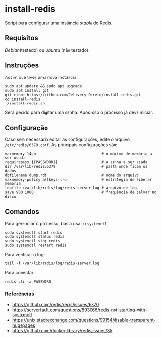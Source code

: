 # install-redis

Script para configurar uma instância _stable_ do Redis.

## Requisitos

_Debian_(testado) ou _Ubuntu_ (não testado).

## Instruções

Assim que tiver uma nova instância:

```
sudo apt update && sudo apt upgrade
sudo apt install git
git clone https://github.com/Delivery-Direto/install-redis.git
cd install-redis
./install-redis.sh
```

Será pedido para digitar uma senha. Após isso o processo já deve iniciar.

## Configuração

Caso seja necessário editar as configurações, edite o arquivo `/etc/redis/6379.conf`.
As principais configurações são:
```
maxmemory 14gb                              # o máximo de memória a ser usado
requirepass {{PASSWORD}}                    # a senha a ser usada
dir /var/lib/redis/6379                     # pasta onde ficam os dados
dbfilename dump.rdb                         # nome do arquivo
maxmemory-policy allkeys-lru                # estratégia de liberar memória
logfile /var/lib/redis/log/redis-server.log # arquivo de log
save 900 1000                               # frequência de salvar no disco
```

## Comandos

Para gerenciar o processo, basta usar o `systemctl`
```
sudo systemctl start redis
sudo systemctl status redis
sudo systemctl stop redis
sudo systemctl restart redis
```

Para verificar o log:
```
tail -f /var/lib/redis/log/redis-server.log
```

Para conectar:
```
redis-cli -a PASSWORD
```

### Referências

- https://github.com/redis/redis/issues/6370
- https://serverfault.com/questions/893066/redis-not-starting-with-systemctl
- https://unix.stackexchange.com/questions/99154/disable-transparent-hugepages
- https://github.com/docker-library/redis/issues/35
